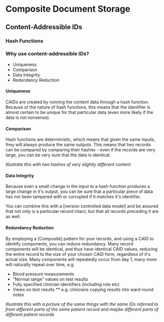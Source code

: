 # Composite Document Storage

## Content-Addressible IDs

### Hash Functions

### Why use content-addressible IDs?

* Uniqueness
* Comparison
* Data Integrity
* Redundancy Reduction

#### Uniqueness

CAIDs are created by running the content data through a hash function. Because of the nature of hash functions, this means that the identifier is almost certain to be unique for that particular data (even more likely if the data is not nonsense).

#### Comparison

Hash functions are deterministic, which means that given the same inputs, they will always produce the same outputs. This means that two records can be compared by comparing their hashes - even if the records are very large, you can be very sure that the data is identical.

*Illustrate this with two hashes of very slightly different content*

#### Data Integrity

Because even a small change in the input to a hash function produces a large change in it's output, you can be sure that a particular piece of data has not been tampered with or corrupted if it matches it's identifier.

You can combine this with a [version controlled data model] and be assured that not only is a particular record intact, but that all records preceding it are as well.

#### Redundancy Reduction

By employing a [Composite] pattern for your records, and using a CAID to identify components, you can reduce redundancy. Many record components will be identical, and thus have identical CAID values, reducing the entire record to the size of your chosen CAID form, regardless of it's actual size. Many components will repeatedly occur from day 1, many more will naturally repeat over time, e.g.

* Blood pressure measurements
* "Normal range" values on test results
* Fully specified clinician identifiers (including role etc)
* Views on test results
** e.g. clinicians copying results into ward round notes

*Illustrate this with a picture of the same things with the same IDs referred to from different parts of the same patient record and maybe different parts of different patient records*